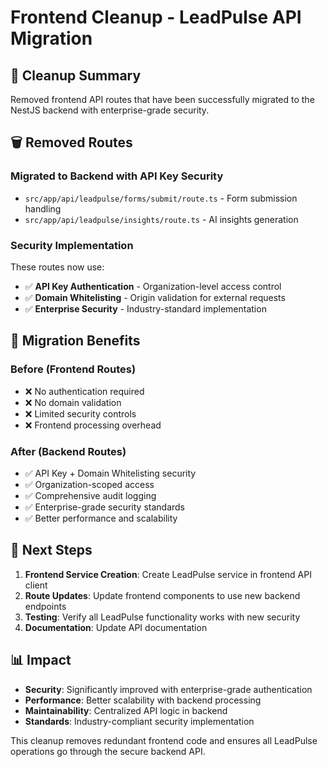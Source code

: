 # Frontend Cleanup - LeadPulse API Migration

## 🧹 **Cleanup Summary**

Removed frontend API routes that have been successfully migrated to the NestJS backend with enterprise-grade security.

## 🗑️ **Removed Routes**

### **Migrated to Backend with API Key Security**
- `src/app/api/leadpulse/forms/submit/route.ts` - Form submission handling
- `src/app/api/leadpulse/insights/route.ts` - AI insights generation

### **Security Implementation**
These routes now use:
- ✅ **API Key Authentication** - Organization-level access control
- ✅ **Domain Whitelisting** - Origin validation for external requests
- ✅ **Enterprise Security** - Industry-standard implementation

## 🔄 **Migration Benefits**

### **Before (Frontend Routes)**
- ❌ No authentication required
- ❌ No domain validation
- ❌ Limited security controls
- ❌ Frontend processing overhead

### **After (Backend Routes)**
- ✅ API Key + Domain Whitelisting security
- ✅ Organization-scoped access
- ✅ Comprehensive audit logging
- ✅ Enterprise-grade security standards
- ✅ Better performance and scalability

## 🚀 **Next Steps**

1. **Frontend Service Creation**: Create LeadPulse service in frontend API client
2. **Route Updates**: Update frontend components to use new backend endpoints
3. **Testing**: Verify all LeadPulse functionality works with new security
4. **Documentation**: Update API documentation

## 📊 **Impact**

- **Security**: Significantly improved with enterprise-grade authentication
- **Performance**: Better scalability with backend processing
- **Maintainability**: Centralized API logic in backend
- **Standards**: Industry-compliant security implementation

This cleanup removes redundant frontend code and ensures all LeadPulse operations go through the secure backend API.
